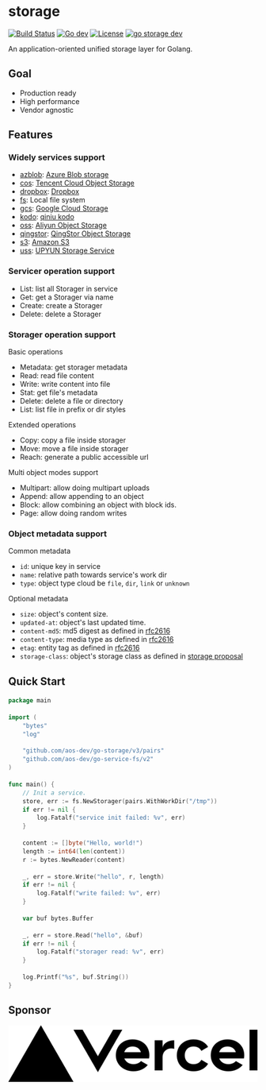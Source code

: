 # storage

[![Build Status](https://github.com/aos-dev/go-storage/workflows/Unit%20Test/badge.svg?branch=master)](https://github.com/aos-dev/go-storage/actions?query=workflow%3A%22Unit+Test%22)
[![Go dev](https://pkg.go.dev/badge/github.com/aos-dev/go-storage/v3)](https://pkg.go.dev/github.com/aos-dev/go-storage/v3)
[![License](https://img.shields.io/badge/license-apache%20v2-blue.svg)](https://github.com/aos-dev/go-storage/v3/blob/master/LICENSE)
[![go storage dev](https://img.shields.io/matrix/go-storage:aos.dev.svg?server_fqdn=chat.aos.dev&label=%23go-storage%3Aaos.dev&logo=matrix)](https://matrix.to/#/#go-storage:aos.dev)

An application-oriented unified storage layer for Golang.

## Goal

- Production ready
- High performance
- Vendor agnostic

## Features

### Widely services support

- [azblob](https://github.com/aos-dev/go-service-azblob/): [Azure Blob storage](https://docs.microsoft.com/en-us/azure/storage/blobs/)
- [cos](https://github.com/aos-dev/go-service-cos/): [Tencent Cloud Object Storage](https://cloud.tencent.com/product/cos)
- [dropbox](https://github.com/aos-dev/go-service-dropbox/): [Dropbox](https://www.dropbox.com)
- [fs](https://github.com/aos-dev/go-service-fs/): Local file system
- [gcs](https://github.com/aos-dev/go-service-gcs/): [Google Cloud Storage](https://cloud.google.com/storage/)
- [kodo](https://github.com/aos-dev/go-service-kodo/): [qiniu kodo](https://www.qiniu.com/products/kodo)
- [oss](https://github.com/aos-dev/go-service-oss/): [Aliyun Object Storage](https://www.aliyun.com/product/oss)
- [qingstor](https://github.com/aos-dev/go-service-qingstor/): [QingStor Object Storage](https://www.qingcloud.com/products/qingstor/)
- [s3](https://github.com/aos-dev/go-service-s3/): [Amazon S3](https://aws.amazon.com/s3/)
- [uss](https://github.com/aos-dev/go-service-uss/): [UPYUN Storage Service](https://www.upyun.com/products/file-storage)

### Servicer operation support

- List: list all Storager in service
- Get: get a Storager via name
- Create: create a Storager
- Delete: delete a Storager

### Storager operation support

Basic operations

- Metadata: get storager metadata
- Read: read file content
- Write: write content into file
- Stat: get file's metadata
- Delete: delete a file or directory
- List: list file in prefix or dir styles

Extended operations

- Copy: copy a file inside storager
- Move: move a file inside storager
- Reach: generate a public accessible url

Multi object modes support

- Multipart: allow doing multipart uploads
- Append: allow appending to an object
- Block: allow combining an object with block ids.
- Page: allow doing random writes

### Object metadata support

Common metadata

- `id`: unique key in service
- `name`: relative path towards service's work dir
- `type`: object type cloud be `file`, `dir`, `link` or `unknown`

Optional metadata

- `size`: object's content size.
- `updated-at`: object's last updated time.
- `content-md5`: md5 digest as defined in [rfc2616](https://tools.ietf.org/html/rfc2616#section-14.15)
- `content-type`: media type as defined in [rfc2616](https://tools.ietf.org/html/rfc2616#section-14.17)
- `etag`: entity tag as defined in [rfc2616](https://tools.ietf.org/html/rfc2616#section-14.19)
- `storage-class`: object's storage class as defined
  in [storage proposal](https://github.com/aos-dev/specs/tree/master/rfcs/8-normalize-metadata-storage-class.md)

## Quick Start

```go
package main

import (
	"bytes"
	"log"

	"github.com/aos-dev/go-storage/v3/pairs"
	"github.com/aos-dev/go-service-fs/v2"
)

func main() {
	// Init a service.
	store, err := fs.NewStorager(pairs.WithWorkDir("/tmp"))
	if err != nil {
		log.Fatalf("service init failed: %v", err)
	}

	content := []byte("Hello, world!")
	length := int64(len(content))
	r := bytes.NewReader(content)

	_, err = store.Write("hello", r, length)
	if err != nil {
		log.Fatalf("write failed: %v", err)
	}

	var buf bytes.Buffer

	_, err = store.Read("hello", &buf)
	if err != nil {
		log.Fatalf("storager read: %v", err)
	}

	log.Printf("%s", buf.String())
}
```

## Sponsor

<a href="https://vercel.com?utm_source=aos-dev&utm_campaign=oss">
    <img src="./docs/images/vercel.svg">
</a>

